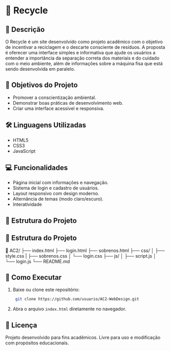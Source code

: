 

# 🌱 Recycle 

## 📘 Descrição

O Recycle é um site desenvolvido como projeto acadêmico com o objetivo de incentivar a reciclagem e o descarte consciente de resíduos.
A proposta é oferecer uma interface simples e informativa que ajude os usuários a entender a importância da separação correta dos materiais e do cuidado com o meio ambiente, além de informações sobre a máquina físa que está sendo desenvolvida em paralelo.

## 🧠 Objetivos do Projeto

* Promover a conscientização ambiental.
* Demonstrar boas práticas de desenvolvimento web.
* Criar uma interface acessível e responsiva.

## 🛠️ Linguagens Utilizadas

* HTML5
* CSS3
* JavaScript

## 💻 Funcionalidades

* Página inicial com informações e navegação.
* Sistema de login e cadastro de usuários.
* Layout responsivo com design moderno.
* Alternância de temas (modo claro/escuro).
* Interatividade

## 📂 Estrutura do Projeto

## 📂 Estrutura do Projeto

📁 AC2/
 ├── index.html
 ├── login.html
 ├── sobrenos.html
 ├── css/
 │    ├── style.css
 |    ├── sobrenos.css
 │    └── login.css
 ├── js/
 │    ├── script.js
 │    └── login.js
 └── README.md


## 🚀 Como Executar

1. Baixe ou clone este repositório:

   ```bash
    git clone https://github.com/usuario/AC2-WebDesign.git
   ```
2. Abra o arquivo `index.html` diretamente no navegador.

## 📜 Licença

Projeto desenvolvido para fins acadêmicos. Livre para uso e modificação com propósitos educacionais.

